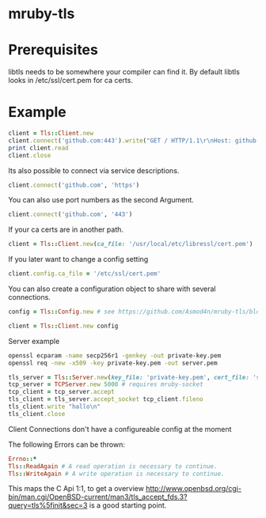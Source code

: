 ﻿# mruby-tls

Prerequisites
=============
libtls needs to be somewhere your compiler can find it.
By default libtls looks in /etc/ssl/cert.pem for ca certs.

Example
=======
```ruby
client = Tls::Client.new
client.connect('github.com:443').write("GET / HTTP/1.1\r\nHost: github.com\r\nConnection: close\r\n\r\n")
print client.read
client.close
```

Its also possible to connect via service descriptions.
```ruby
client.connect('github.com', 'https')
```

You can also use port numbers as the second Argument.
```ruby
client.connect('github.com', '443')
```

If your ca certs are in another path.

```ruby
client = Tls::Client.new(ca_file: '/usr/local/etc/libressl/cert.pem')
```

If you later want to change a config setting
```ruby
client.config.ca_file = '/etc/ssl/cert.pem'
```

You can also create a configuration object to share with several connections.
```ruby
config = Tls::Config.new # see https://github.com/Asmod4n/mruby-tls/blob/master/mrblib/config.rb for options.

client = Tls::Client.new config
```

Server example
```sh
openssl ecparam -name secp256r1 -genkey -out private-key.pem
openssl req -new -x509 -key private-key.pem -out server.pem
```
```ruby
tls_server = Tls::Server.new(key_file: 'private-key.pem', cert_file: 'server.pem')
tcp_server = TCPServer.new 5000 # requires mruby-socket
tcp_client = tcp_server.accept
tls_client = tls_server.accept_socket tcp_client.fileno
tls_client.write "hallo\n"
tls_client.close
```

Client Connections don't have a configureable config at the moment

The following Errors can be thrown:
```ruby
Errno::*
Tls::ReadAgain # A read operation is necessary to continue.
Tls::WriteAgain # A write operation is necessary to continue.
```

This maps the C Api 1:1, to get a overview http://www.openbsd.org/cgi-bin/man.cgi/OpenBSD-current/man3/tls_accept_fds.3?query=tls%5finit&sec=3 is a good starting point.
